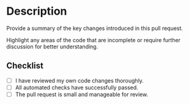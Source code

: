 # Description

Provide a summary of the key changes introduced in this pull request.

Highlight any areas of the code that are incomplete or require further discussion for better understanding.

## Checklist

- [ ] I have reviewed my own code changes thoroughly.
- [ ] All automated checks have successfully passed.
- [ ] The pull request is small and manageable for review.
